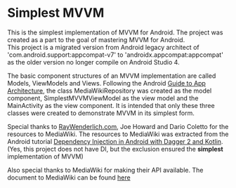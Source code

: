 # Simplest MVVM

This is the simplest implementation of MVVM for Android. The project was created as a part to the goal of mastering MVVM for Android. <BR>This project is a migrated version from Android legacy architect of 'com.android.support:appcompat-v7' to 'androidx.appcompat:appcompat' as the older version no longer compile on Android Studio 4.

The basic component structures of an MVVM implementation are called Models, ViewModels and Views. Following the Android [Guide to App Architecture](https://developer.android.com/topic/libraries/architecture/guide.html), the class MediaWikiRepository was created as the model component, SimplestMVVMViewModel as the view model and the MainActivity as the view component. It is intended that only these three classes were created to demonstrate MVVM in its simplest form. <BR>

Special thanks to [RayWenderlich.com](https://www.raywenderlich.com), Joe Howard and Dario Coletto for the resources to MediaWiki. The resources to MediaWiki was extracted from the Android tutorial [Dependency Injection in Android with Dagger 2 and Kotlin](https://www.raywenderlich.com/171327/dependency-injection-android-dagger-2). (Yes, this project does not have DI, but the exclusion ensured the **simplest** implementation of MVVM)<BR>

Also special thanks to MediaWiki for making their API available. The document to MediaWiki can be found [here](https://www.mediawiki.org/wiki/API:Main_page)
